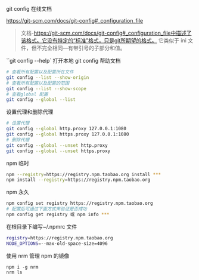 git config 在线文档

https://git-scm.com/docs/git-config#_configuration_file

> 文档-https://git-scm.com/docs/git-config#_configuration_file中描述了该格式。它没有特定的“标准”格式，只是git所期望的格式。
> 它类似于 ini 文件，但不完全相同—有带引号的子部分和值。

``git config --help`
打开本地 git config 帮助文档

```sh
# 查看所有配置以及配置所在文件
git config --list --show-origin
# 查看所有配置以及配置的范围
git config --list --show-scope
# 查看global 配置
git config --global --list
```

设置代理和删除代理

```sh
# 设置代理
git config --global http.proxy 127.0.0.1:1080
git config --global https.proxy 127.0.0.1:1080
# 删除代理
git config --global --unset http.proxy
git config --global --unset https.proxy
```

npm 临时

```sh
npm --registry=https://registry.npm.taobao.org install ***
npm install --registry=https://registry.npm.taobao.org

```

npm 永久

```sh
npm config set registry https://registry.npm.taobao.org
# 配置后可通过下面方式来验证是否成功
npm config get registry 或 npm info ***
```

在根目录下编写~/.npmrc 文件

```sh
registry=https://registry.npm.taobao.org
NODE_OPTIONS=--max-old-space-size=4096
```

使用 nrm 管理 npm 的镜像

```
npm i -g nrm
nrm ls
```
